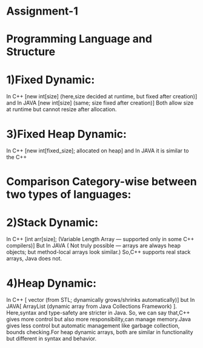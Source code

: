 # Assignment-1
# Programming  Language and Structure
# 1)Fixed Dynamic:
In C++ [new int[size] (here,size decided at runtime, but fixed after creation)]
and In JAVA [new int[size] (same; size fixed after creation)]
Both allow size at runtime but cannot resize after allocation.
# 3)Fixed Heap Dynamic: 
In C++ [new int[fixed_size]; allocated on heap] and  In JAVA it is similar to the C++ 
# Comparison Category-wise between two types of languages:
# 2)Stack Dynamic:
In C++	[int arr[size]; (Variable Length Array — supported only in some C++ compilers)]
But In JAVA ( Not truly possible — arrays are always heap objects; but method-local arrays look similar.)
So,C++ supports real stack arrays, Java does not.
# 4)Heap Dynamic:
In C++ [	vector<int> (from STL; dynamically grows/shrinks automatically)] but In JAVA[	ArrayList<Integer> (dynamic array from Java Collections Framework) ]. Here,syntax and type-safety are stricter in Java.
So, we can say that,C++ gives more control but also more responsibility,can manage memory.Java gives less control but automatic management like garbage collection, bounds checking.For heap dynamic arrays, both are similar in functionality but different in syntax and behavior.


